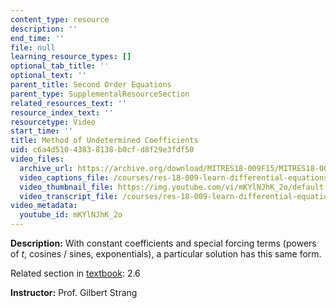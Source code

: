 ```yaml
---
content_type: resource
description: ''
end_time: ''
file: null
learning_resource_types: []
optional_tab_title: ''
optional_text: ''
parent_title: Second Order Equations
parent_type: SupplementalResourceSection
related_resources_text: ''
resource_index_text: ''
resourcetype: Video
start_time: ''
title: Method of Undetermined Coefficients
uid: c6a4d510-4383-8138-b0cf-d8f29e3fdf50
video_files:
  archive_url: https://archive.org/download/MITRES18-009F15/MITRES18-009F15_2_6_MethodsUndeterminedCoefficients_300k.mp4
  video_captions_file: /courses/res-18-009-learn-differential-equations-up-close-with-gilbert-strang-and-cleve-moler-fall-2015/dfd15c55ab185a47b64716addc829daa_mKYlNJhK_2o.vtt
  video_thumbnail_file: https://img.youtube.com/vi/mKYlNJhK_2o/default.jpg
  video_transcript_file: /courses/res-18-009-learn-differential-equations-up-close-with-gilbert-strang-and-cleve-moler-fall-2015/170377c3b183804c7957052cf2a6bace_mKYlNJhK_2o.pdf
video_metadata:
  youtube_id: mKYlNJhK_2o
---
```


**Description:** With constant coefficients and special forcing terms (powers of _t_, cosines / sines, exponentials), a particular solution has this same form.

Related section in [textbook](http://www-math.mit.edu/~gs/dela/): 2.6

**Instructor:** Prof. Gilbert Strang